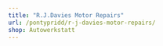 ```yaml
---
title: "R.J.Davies Motor Repairs"
url: /pontypridd/r-j-davies-motor-repairs/
shop: Autowerkstatt
---
```

